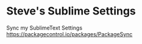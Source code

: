 # Steve's Sublime Settings

Sync my SublimeText Settings
https://packagecontrol.io/packages/PackageSync

